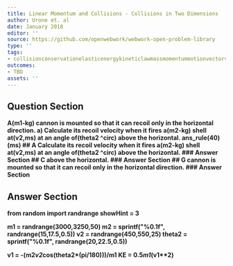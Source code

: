 ```yaml
---
title: Linear Momentum and Collisions - Collisions in Two Dimensions
author: Urone et. al
date: January 2018
editor: ''
source: https://github.com/openwebwork/webwork-open-problem-library
type: ''
tags:
- collisionconservationelasticenergykineticlawmassmomentummotionvectorvelocity
outcomes:
- TBD
assets: ''
---
```


## Question Section 

<b>
A(m1-kg) cannon is mounted so that it can recoil only in the horizontal direction. 
a) Calculate its recoil velocity when it fires a(m2-kg) shell at(v2,ms) at an angle of(theta2 ^circ) above the horizontal. 
ans_rule(40)(ms)
## A
Calculate its recoil velocity when it fires a(m2-kg) shell at(v2,ms) at an angle of(theta2 ^circ) above the horizontal. 
### Answer Section
## C
above the horizontal. 
### Answer Section
## G
cannon is mounted so that it can recoil only in the horizontal direction. 
### Answer Section


## Answer Section

from random import randrange
showHint = 3

m1 = randrange(3000,3250,50)
m2 = sprintf("%0.1f", randrange(15,17.5,0.5))
v2 = randrange(450,550,25)
theta2 = sprintf("%0.1f", randrange(20,22.5,0.5))

v1 = -(m2*v2*cos(theta2*(pi/180)))/m1
KE = 0.5*m1*(v1**2)